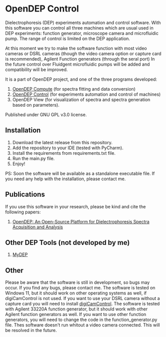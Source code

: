# OpenDEP Control
Dielectrophoresis (DEP) experiments automation and control software. With this software you can control all three machines which are
usual used in DEP experiments: function generator, microscope camera and microfluidic pump. The range of control is limited
on the DEP application. 

At this moment we try to make the software function with most video cameras or DSRL cameras (though the video camera option or capture card
is recommended), Agilent Function generators (through the seral port)  In the future control over Fluidgent microfluidic pumps will be added
and compatibility will be improved.

It is a part of OpenDEP project, and one of the three programs developed: 
1. [OpenDEP Compute](https://github.com/IoanTivig/OpenDEP) (for spectra fitting and data conversion)
2. [OpenDEP Control](https://github.com/IoanTivig/OpenDEP_Control) (for experiments automation and control of machines)
3. OpenDEP View (for visualization of spectra and spectra generation based on parameters).

Published under GNU GPL v3.0 license.

## Installation
1. Download the latest release from this repository.
2. Add the repository to your IDE (tested with PyCharm).
3. Install the requirements from requirements.txt file.
4. Run the main.py file.
5. Enjoy!

PS: Soon the software will be available as a standalone executable file. 
If you need any help with the installation, please contact me.

## Publications
If you use this software in your research, please be kind and cite the following papers:
1. [OpenDEP: An Open-Source Platform for Dielectrophoresis Spectra Acquisition and Analysis](https://pubs.acs.org/doi/10.1021/acsomega.3c06052)

## Other DEP Tools (not developed by me)
1. [MyDEP](https://mydepsoftware.github.io/)

## Other
Please be aware that the software is still in development, so bugs may occur. If you find any bugs, please contact me.
The software is tested on Windows 11, but it should work on other operating systems as well, if digiCamControl is not used.
If you want to use your DSRL camera without a capture card you will need to install [digiCamControl](https://digicamcontrol.com/).
The software is tested with Agilent 33220A function generator, but it should work with other Agilent function generators as well.
If you want to use other function generators, you will need to change the code in the function_generator.py file.
Thes software doesn't run whitout a video camera connected. This will be resolved in the future.


